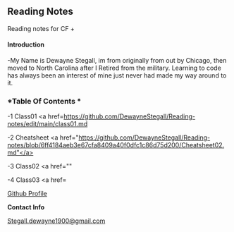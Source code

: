 ## Reading Notes

Reading notes for CF
+

#### Introduction

-My Name is Dewayne Stegall, im from originally from out by Chicago, then moved to North Carolina after I Retired from the military. Learning to code has always been an interest of mine just never had made my way around to it.


### *Table Of Contents *

-1 Class01 <a href=https://github.com/DewayneStegall/Reading-notes/edit/main/class01.md</a>

-2 Cheatsheet <a href="https://github.com/DewayneStegall/Reading-notes/blob/6ff4184aeb3e67cfa8409a40f0dfc1c86d75d200/Cheatsheet02.md"</a>

-3 Class02 <a href=""</a>

-4 Class03 <a href=</a>

[Github Profile](https://github.com/DewayneStegall)


__Contact Info__

Stegall.dewayne1900@gmail.com
